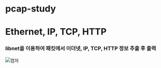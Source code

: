 # pcap-study

# Ethernet, IP, TCP, HTTP
### libnet을 이용하여 패킷에서 이더넷, IP, TCP, HTTP 정보 추출 후 출력
![캡처](https://user-images.githubusercontent.com/57438644/91560430-d22f1300-e974-11ea-8dd7-39978c9fa6ee.PNG)

